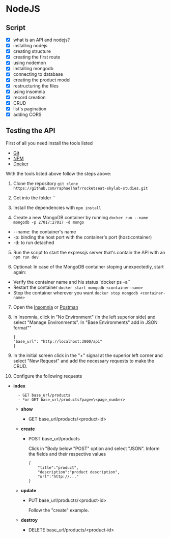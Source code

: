 # NodeJS

## Script

- [x] what is an API and nodejs?
- [x] installing nodejs
- [x] creating structure
- [x] creating the first route
- [x] using nodemon
- [x] installing mongodb
- [x] connecting to database
- [x] creating the product model
- [x] restructuring the files
- [x] using insomnia
- [x] record creation
- [x] CRUD
- [x] list's pagination
- [x] adding CORS

## Testing the API

First of all you need install the tools listed 
  - [Git](https://git-scm.com/)
  - [NPM](https://nodejs.org/en/)
  - [Docker](https://docs.docker.com/get-docker/)

With the tools listed above follow the steps above:

1. Clone the repository `git clone https://github.com/raphaelhaf/rocketseat-skylab-studies.git`

2. Get into the folder ``

3. Install the dependencies with `npm install`

4. Create a new MongoDB container by running `docker run --name mongodb -p 27017:27017 -d mongo`
  - --name: the container's name
  - -p: binding the host port with the container's port (host:container)
  - -d: to run detached

5. Run the script to start the expressjs server that's contain the API with an `npm run dev`

6. Optional: In case of the MongoDB container stoping unexpectedly, start again:
  - Verify the container name and his status `docker ps -a``
  - Restart the container `docker start mongodb <container-name>`
  - Stop the container wherever you want `docker stop mongodb <container-name>`

7. Open the [Insomnia](https://insomnia.rest/) or [Postman](https://www.getpostman.com/)

8. In Insomnia, click in "No Environment" (in the left superior side) and select "Manage Environments". In "Base Environments" add in JSON format""
    ```
    {
    "base_url": "http://localhost:3000/api"
    }
    ```
9. In the initial screen click in the "+" signal at the superior left corner and select "New Request" and add the necessary requests to make the CRUD.

10. Configure the following requests

- **index**

        - GET base_url/products
        - *or GET base_url/products?page=\<page_number>

    - **show**

        - GET base_url/products/\<product-id>

    - **create**

        - POST base_url/products

            Click in "Body below "POST" option and select "JSON". Inform the fields and their respective values

            ```
            {
                "title":"product",
                "description":"product description",
                "url":"http://..."
            }
            ```

    - **update**

        - PUT base_url/products/\<product-id>

            Follow the "create" example.

    - **destroy**

        - DELETE base_url/products/\<product-id>